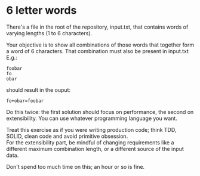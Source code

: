 # 6 letter words
There's a file in the root of the repository, input.txt, that contains words of varying lengths (1 to 6 characters).

Your objective is to show all combinations of those words that together form a word of 6 characters. That combination must also be present in input.txt  
E.g.:
``` 
foobar  
fo  
obar
```
should result in the ouput: 
```
fo+obar=foobar
```

Do this twice: the first solution should focus on performance, the second on extensibility.
You can use whatever programming language you want.

Treat this exercise as if you were writing production code; think TDD, SOLID, clean code and avoid primitive obsession.  
For the extensibility part, be mindful of changing requirements like a different maximum combination length, or a different source of the input data.

Don't spend too much time on this; an hour or so is fine.